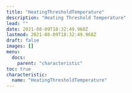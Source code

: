 ```yaml
---
title: "HeatingThresholdTemperature"
description: "Heating Threshold Temperature"
lead: ""
date: 2021-08-09T18:32:49.968Z
lastmod: 2021-08-09T18:32:49.968Z
draft: false
images: []
menu:
  docs:
    parent: "characteristic"
toc: true
characteristic:
  name: "HeatingThresholdTemperature"
---
```

